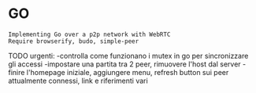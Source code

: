 # GO

    Implementing Go over a p2p network with WebRTC
    Require browserify, budo, simple-peer

TODO urgenti:
    -controlla come funzionano i mutex in go per sincronizzare gli accessi
    -impostare una partita tra 2 peer, rimuovere l'host dal server
    -finire  l'homepage iniziale, aggiungere menu, refresh button sui peer attualmente connessi, link e riferimenti vari
